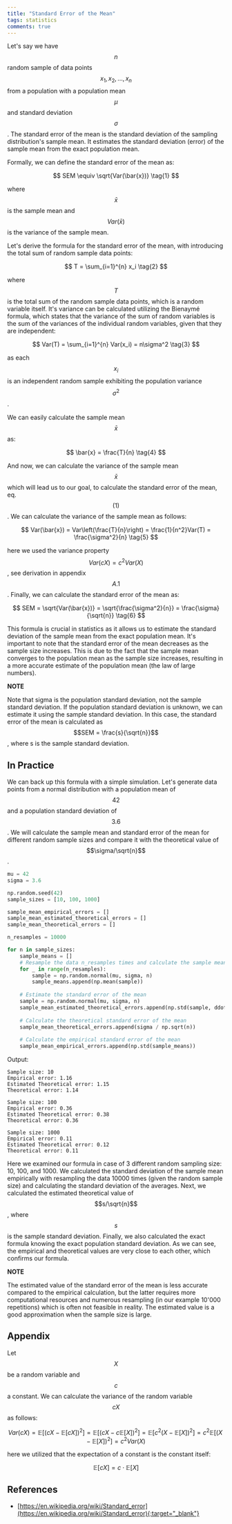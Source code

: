 ```yaml
---
title: "Standard Error of the Mean"
tags: statistics
comments: true
---
```


Let's say we have $$ n $$ random sample of data points $$x_1, x_2, \ldots, x_n$$ from a population with a population mean $$\mu$$ and standard deviation $$\sigma$$. The standard error of the mean is the standard deviation of the sampling distribution's sample mean.   It estimates the standard deviation (error) of the sample mean from the exact population mean.

Formally, we can define the standard error of the mean as:

$$ SEM \equiv \sqrt{Var(\bar{x})} \tag{1} $$

where $$ \bar{x} $$ is the sample mean and $$ Var(\bar{x}) $$ is the variance of the sample mean.

Let's derive the formula for the standard error of the mean, with introducing the total sum of random sample data points:

$$ T = \sum_{i=1}^{n} x_i \tag{2} $$

where $$ T $$ is the total sum of the random sample data points, which is a random variable itself. It's variance can be calculated utilizing the Bienaymé formula, which states that the variance of the sum of random variables is the sum of the variances of the individual random variables, given that they are independent:

$$ Var(T) = \sum_{i=1}^{n} Var(x_i) = n\sigma^2 \tag{3} $$

as each $$ x_i $$ is an independent random sample exhibiting the population variance $$ \sigma^2 $$.

We can easily calculate the sample mean $$ \bar{x} $$ as:

$$ \bar{x} = \frac{T}{n} \tag{4} $$

And now, we can calculate the variance of the sample mean $$ \bar{x} $$ which will lead us to our goal, to calculate the standard error of the mean, eq. $$(1)$$. We can calculate the variance of the sample mean as follows:

$$ Var(\bar{x}) = Var\left(\frac{T}{n}\right) = \frac{1}{n^2}Var(T) = \frac{\sigma^2}{n} \tag{5} $$

here we used the variance property $$Var(cX) = c^2Var(X)$$, see derivation in appendix $$A.1$$. Finally, we can calculate the standard error of the mean as:

$$ SEM = \sqrt{Var(\bar{x})} = \sqrt{\frac{\sigma^2}{n}} = \frac{\sigma}{\sqrt{n}} \tag{6} $$

This formula is crucial in statistics as it allows us to estimate the standard deviation of the sample mean from the exact population mean. It's important to note that the standard error of the mean decreases as the sample size increases. This is due to the fact that the sample mean converges to the population mean as the sample size increases, resulting in a more accurate estimate of the population mean (the law of large numbers).

<div class="block info-block">
  <strong>NOTE</strong> 

   Note that sigma is the population standard deviation, not the sample standard deviation. If the population standard deviation is unknown, we can estimate it using the sample standard deviation. In this case, the standard error of the mean is calculated as $$SEM = \frac{s}{\sqrt{n}}$$, where s is the sample standard deviation.
</div>

## In Practice
We can back up this formula with a simple simulation. Let's generate data points from a normal distribution with a population mean of $$42$$ and a population standard deviation of $$3.6$$. We will calculate the sample mean and standard error of the mean for different random sample sizes and compare it with the theoretical value of $$\sigma/\sqrt{n}$$.

```python
mu = 42
sigma = 3.6

np.random.seed(42)
sample_sizes = [10, 100, 1000]

sample_mean_empirical_errors = []
sample_mean_estimated_theoretical_errors = []
sample_mean_theoretical_errors = []

n_resamples = 10000

for n in sample_sizes:
    sample_means = []
    # Resample the data n_resamples times and calculate the sample mean
    for _ in range(n_resamples):
        sample = np.random.normal(mu, sigma, n)
        sample_means.append(np.mean(sample))
    
    # Estimate the standard error of the mean
    sample = np.random.normal(mu, sigma, n)
    sample_mean_estimated_theoretical_errors.append(np.std(sample, ddof=1) / np.sqrt(n))
    
    # Calculate the theoretical standard error of the mean
    sample_mean_theoretical_errors.append(sigma / np.sqrt(n))
    
    # Calculate the empirical standard error of the mean
    sample_mean_empirical_errors.append(np.std(sample_means))
```
Output:
```
Sample size: 10
Empirical error: 1.16
Estimated Theoretical error: 1.15
Theoretical error: 1.14

Sample size: 100
Empirical error: 0.36
Estimated Theoretical error: 0.38
Theoretical error: 0.36

Sample size: 1000
Empirical error: 0.11
Estimated Theoretical error: 0.12
Theoretical error: 0.11
```

Here we examined our formula in case of 3 different random sampling size: 10, 100, and 1000. We calculated the standard deviation of the sample mean empirically with resampling the data 10000 times (given the random sample size) and calculating the standard deviation of the averages. Next, we calculated the estimated theoretical value of $$s/\sqrt{n}$$, where $$s$$ is the sample standard deviation. Finally, we also calculated the exact formula knowing the exact population standard deviation. As we can see, the empirical and theoretical values are very close to each other, which confirms our formula.

<div class="block info-block">
  <strong>NOTE</strong> 

   The estimated value of the standard error of the mean is less accurate compared to the empirical calculation, but the latter requires more computational resources and numerous resampling (in our example 10'000 repetitions) which is often not feasible in reality. The estimated value is a good approximation when the sample size is large.
</div>


## Appendix
Let $$X$$ be a random variable and $$c$$ a constant. We can calculate the variance of the random variable $$cX$$ as follows:

$$ Var(cX) = \mathbb{E}[(cX - \mathbb{E}[cX])^2] = \mathbb{E}[(cX - c\mathbb{E}[X])^2] = \mathbb{E}[c^2(X - \mathbb{E}[X])^2] = c^2\mathbb{E}[(X - \mathbb{E}[X])^2] = c^2Var(X) \tag{A.1}$$

here we utilized that the expectation of a constant is the constant itself:

$$ \mathbb{E}[cX] = c \cdot \mathbb{E}[X] \tag{A.2}$$

## References
- [https://en.wikipedia.org/wiki/Standard_error](https://en.wikipedia.org/wiki/Standard_error){:target="_blank"}